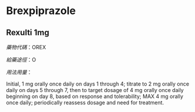 # Brexpiprazole

## Rexulti 1mg

*藥物代碼*：OREX

*給藥途徑*：O

*用法用量*：

Initial, 1 mg orally once daily on days 1 through 4; titrate to 2 mg orally once daily on days 5 through 7, then to target dosage of 4 mg orally once daily beginning on day 8, based on response and tolerability; MAX 4 mg orally once daily; periodically reassess dosage and need for treatment.

